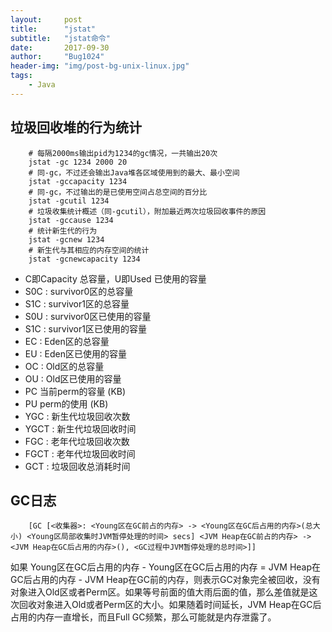 ```yaml
---
layout:     post
title:      "jstat"
subtitle:   "jstat命令"
date:       2017-09-30
author:     "Bug1024"
header-img: "img/post-bg-unix-linux.jpg"
tags:
    - Java
---
```


## 垃圾回收堆的行为统计
```
    # 每隔2000ms输出pid为1234的gc情况，一共输出20次
    jstat -gc 1234 2000 20
    # 同-gc，不过还会输出Java堆各区域使用到的最大、最小空间
    jstat -gccapacity 1234
    # 同-gc，不过输出的是已使用空间占总空间的百分比
    jstat -gcutil 1234
    # 垃圾收集统计概述（同-gcutil），附加最近两次垃圾回收事件的原因
    jstat -gccause 1234
    # 统计新生代的行为
    jstat -gcnew 1234
    # 新生代与其相应的内存空间的统计
    jstat -gcnewcapacity 1234
```
* C即Capacity 总容量，U即Used 已使用的容量
* S0C : survivor0区的总容量
* S1C : survivor1区的总容量
* S0U : survivor0区已使用的容量
* S1C : survivor1区已使用的容量
* EC : Eden区的总容量
* EU : Eden区已使用的容量
* OC : Old区的总容量
* OU : Old区已使用的容量
* PC 当前perm的容量 (KB)
* PU perm的使用 (KB)
* YGC : 新生代垃圾回收次数
* YGCT : 新生代垃圾回收时间
* FGC : 老年代垃圾回收次数
* FGCT : 老年代垃圾回收时间
* GCT : 垃圾回收总消耗时间

## GC日志
```
    [GC [<收集器>: <Young区在GC前占的内存> -> <Young区在GC后占用的内存>(总大小) <Young区局部收集时JVM暂停处理的时间> secs] <JVM Heap在GC前占的内存> -> <JVM Heap在GC后占用的内存>(), <GC过程中JVM暂停处理的总时间>]]
```

如果 Young区在GC后占用的内存 - Young区在GC后占用的内存 =  JVM Heap在GC后占用的内存 - JVM Heap在GC前的内存，则表示GC对象完全被回收，没有对象进入Old区或者Perm区。如果等号前面的值大雨后面的值，那么差值就是这次回收对象进入Old或者Perm区的大小。如果随着时间延长，JVM Heap在GC后占用的内存一直增长，而且Full GC频繁，那么可能就是内存泄露了。

